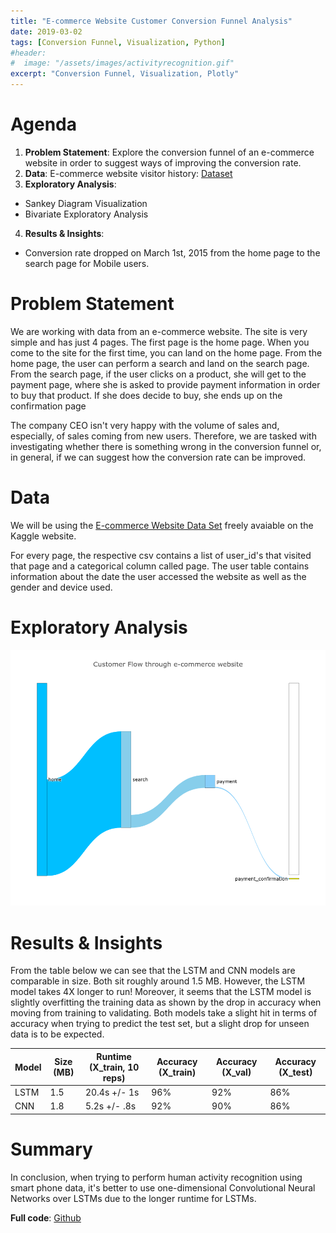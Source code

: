 ```yaml
---
title: "E-commerce Website Customer Conversion Funnel Analysis"
date: 2019-03-02
tags: [Conversion Funnel, Visualization, Python]
#header:
#  image: "/assets/images/activityrecognition.gif"
excerpt: "Conversion Funnel, Visualization, Plotly"
---
```


# Agenda 

1. **Problem Statement**: Explore the conversion funnel of an e-commerce website in order to suggest ways of improving the conversion rate.
2. **Data**: E-commerce website visitor history: [Dataset](https://www.kaggle.com/aerodinamicc/ecommerce-website-funnel-analysis)
3. **Exploratory Analysis**: 
* Sankey Diagram Visualization
* Bivariate Exploratory Analysis
4. **Results & Insights**:
* Conversion rate dropped on March 1st, 2015 from the home page to the search page for Mobile users.

# Problem Statement

We are working with data from an e-commerce website. The site is very simple and has just 4 pages. The first page is the home page. When you come to the site for the first time, you can land on the home page. From the home page, the user can perform a search and land on the search page. From the search page, if the user clicks on a product, she will get to the payment page, where she is asked to provide payment information in order to buy that product. If she does decide to buy, she ends up on the confirmation page

The company CEO isn't very happy with the volume of sales and, especially, of sales coming from new users. Therefore, we are tasked with investigating whether there is something wrong in the conversion funnel or, in general, if we can suggest how the conversion rate can be improved.

# Data

We will be using the [E-commerce Website Data Set](https://www.kaggle.com/aerodinamicc/ecommerce-website-funnel-analysis) freely avaiable on the Kaggle website.

For every page, the respective csv contains a list of user_id's that visited that page and a categorical column called page. The user table contains information about the date the user accessed the website as well as the gender and device used.

# Exploratory Analysis

<img src="assets/images/conversion_sankey.png" alt="hi" class="inline"/>

# Results & Insights

From the table below we can see that the LSTM and CNN models are comparable in size. Both sit roughly around 1.5 MB. However, the LSTM model takes 4X longer to run! Moreover, it seems that the LSTM model is slightly overfitting the training data as shown by the drop in accuracy when moving from training to validating. Both models take a slight hit in terms of accuracy when trying to predict the test set, but a slight drop for unseen data is to be expected.

Model | Size (MB) | Runtime (X_train, 10 reps) | Accuracy (X_train) | Accuracy (X_val) | Accuracy (X_test) 
--- | --- | --- | --- | --- | ---
LSTM | 1.5 | 20.4s +/- 1s | 96% | 92% | 86%
CNN | 1.8 | 5.2s +/- .8s | 92% | 90% | 86% 

# Summary

In conclusion, when trying to perform human activity recognition using smart phone data, it's better to use one-dimensional Convolutional Neural Networks over LSTMs due to the longer runtime for LSTMs. 


**Full code**: [Github](https://github.com/hacheemaster/HumanActivityRecognition/blob/master/HAR_LSTMS.ipynb)
